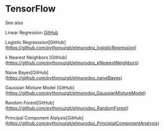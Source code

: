 # TensorFlow


See also

Linear Regression [GitHub](https://github.com/pythonuzgit/elmurodov_linearregression)

Logistic Regresssion[GitHub] (https://github.com/pythonuzgit/elmurodov_logisticRegression)

k Nearest Neighbors [GitHub] (https://github.com/pythonuzgit/elmurodov_kNearestNeighbors)


Naive Bayes[GitHub] (https://github.com/pythonuzgit/elmurodov_naiveBayes)

Gaussian Mixture Model [GitHub] (https://github.com/pythonuzgit/elmurodov_GaussianMixtureModel)


Random Forest[GitHub] (https://github.com/pythonuzgit/elmurodov_RandomForest)

Principal Component Alalysis[GitHub] (https://github.com/pythonuzgit/elmurodov_PrincipialComponentAnalysis)


